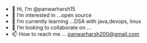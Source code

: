 - 👋 Hi, I’m @panwarharsh15
- 👀 I’m interested in ...open source
- 🌱 I’m currently learning ...DSA with java,devops, linux
- 💞️ I’m looking to collaborate on ...
- 📫 How to reach me ... panwarharsh200@gmail.com

<!---
panwarharsh15/panwarharsh15 is a ✨ special ✨ repository because its `README.md` (this file) appears on your GitHub profile.
You can click the Preview link to take a look at your changes.
--->
